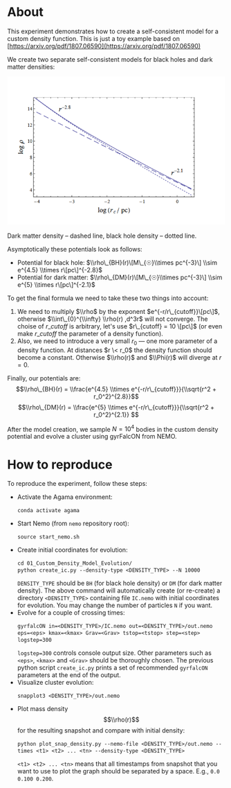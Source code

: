 # About

This experiment demonstrates how to create a self-consistent model for a custom density function.
This is just a toy example based on [https://arxiv.org/pdf/1807.06590](https://arxiv.org/pdf/1807.06590)

We create two separate self-consistent models for black holes and dark matter densities:

![Dark matter density – dashed line, black hole density – dotted line.](../images/custom_density_profile.png)

Dark matter density – dashed line, black hole density – dotted line.

Asymptotically these potentials look as follows:

- Potential for black hole: $\\rho\_{BH}(r)\[M\_{☉}\\times pc^{-3}\] \\sim e^{4.5} \\times r\[pc\]^{-2.8}$
- Potential for dark matter: $\\rho\_{DM}(r)\[M\_{☉}\\times pc^{-3}\] \\sim e^{5} \\times r\[pc\]^{-2.1}$

To get the final formula we need to take these two things into account:

1. We need to multiply $\\rho$ by the exponent $e^{-r/r\_{cutoff}}\[pc\]$, otherwise $\\int\_{0}^{\\infty} \\rho(r) ,d^3r$ will not converge. The choise of $r\_{cutoff}$ is arbitrary, let's use $r\_{cutoff} = 10 \[pc\]$ (or even make $r\_{cutoff}$ the parameter of a density function).
1. Also, we need to introduce a very small $r_0$ — one more parameter of a density function. At distances $r \< r_0$ the density function should become a constant. Otherwise $\\rho(r)$ and $\\Phi(r)$ will diverge at $r=0$.

Finally, our potentials are:
$$\\rho\_{BH}(r) = \\frac{e^{4.5} \\times e^{-r/r\_{cutoff}}}{\\sqrt{r^2 + r_0^2}^{2.8}}$$
$$\\rho\_{DM}(r) = \\frac{e^{5} \\times e^{-r/r\_{cutoff}}}{\\sqrt{r^2 + r_0^2}^{2.1}} $$

After the model creation, we sample $N=10^4$ bodies in the custom density potential and evolve a cluster using gyrFalcON from NEMO.

# How to reproduce

To reproduce the experiment, follow these steps:

- Activate the Agama environment:
  ```shell
  conda activate agama
  ```
- Start Nemo (from `nemo` repository root):
  ```shell
  source start_nemo.sh
  ```
- Create initial coordinates for evolution:
  ```shell
  cd 01_Custom_Density_Model_Evolution/
  python create_ic.py --density-type <DENSITY_TYPE> --N 10000
  ```
  `DENSITY_TYPE` should be `BH` (for black hole density) or `DM` (for dark matter density).
  The above command will automatically create (or re-create) a directory `<DENSITY_TYPE>` containing file `IC.nemo` with initial coordinates for evolution.
  You may change the number of particles `N` if you want.
- Evolve for a couple of crossing times:
  ```shell
  gyrfalcON in=<DENSITY_TYPE>/IC.nemo out=<DENSITY_TYPE>/out.nemo eps=<eps> kmax=<kmax> Grav=<Grav> tstop=<tstop> step=<step> logstep=300
  ```
  `logstep=300` controls console output size. Other parameters such as `<eps>`, `<kmax>` and `<Grav>` should be thoroughly
  chosen. The previous python script `create_ic.py` prints a set of recommended `gyrfalcON` parameters at the end of the
  output.
- Visualize cluster evolution:
  ```shell
  snapplot3 <DENSITY_TYPE>/out.nemo
  ```
- Plot mass density $$\\rho(r)$$ for the resulting snapshot and compare with initial density:
  ```shell
  python plot_snap_density.py --nemo-file <DENSITY_TYPE>/out.nemo --times <t1> <t2> ... <tn> --density-type <DENSITY_TYPE>
  ```
  `<t1> <t2> ... <tn>` means that all timestamps from snapshot that you want to use to plot the graph should be separated by a space.
  E.g., `0.0 0.100 0.200`.
